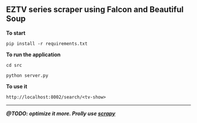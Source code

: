 ## EZTV series scraper using Falcon and Beautiful Soup ##

**To start**

`pip install -r requirements.txt`

**To run the application**

`cd src`

`python server.py`

**To use it**

`http://localhost:8002/search/<tv-show>`


----------

***@TODO: optimize it more. Prolly use <a href="http://scrapy.org">scrapy</a>***

